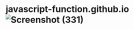 # javascript-function.github.io![Screenshot (331)](https://user-images.githubusercontent.com/104992828/199449528-4c2d64a5-0ded-42d5-8eec-c59abe0f2de7.png)
